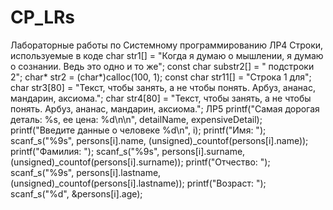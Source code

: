 # CP_LRs
Лабораторные работы по Системному программированию
ЛР4
Строки, используемые в коде
char str1[] = "Когда я думаю о мышлении, я думаю о сознании. Ведь это одно и то же";
const char substr2[] = " подстроки 2"; char* str2 = (char*)calloc(100, 1); const char str11[] = "Строка 1 для";
char str3[80] = "Текст, чтобы занять, а не чтобы понять. Арбуз, ананас, мандарин, аксиома.";
char str4[80] = "Текст, чтобы занять, а не чтобы понять. Арбуз, ананас, мандарин, аксиома.";
ЛР5
    printf("Самая дорогая деталь: %s, ее цена: %d\n\n", detailName, expensiveDetail);
		printf("Введите данные о человеке %d\n", i);
		printf("Имя: ");
		scanf_s("%9s", persons[i].name, (unsigned)_countof(persons[i].name));
		printf("Фамилия: ");
		scanf_s("%9s", persons[i].surname, (unsigned)_countof(persons[i].surname));
		printf("Отчество: ");
		scanf_s("%9s", persons[i].lastname, (unsigned)_countof(persons[i].lastname));
		printf("Возраст: ");
		scanf_s("%d", &persons[i].age);
  
